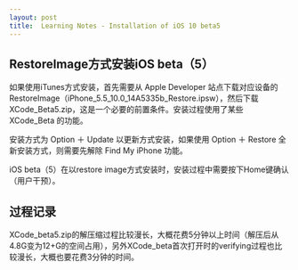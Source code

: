 ```yaml
---
layout: post
title:  Learning Notes - Installation of iOS 10 beta5
---
```


## RestoreImage方式安装iOS beta（5）
如果使用iTunes方式安装，首先需要从 Apple Developer 站点下载对应设备的RestoreImage（iPhone_5.5_10.0_14A5335b_Restore.ipsw），然后下载 XCode_Beta5.zip，这是一个必要的前置条件。安装过程使用了某些 XCode_Beta 的功能。 

安装方式为 Option ＋ Update 以更新方式安装，如果使用 Option ＋ Restore 全新安装方式，则需要先解除 Find My iPhone 功能。

iOS beta（5）在以restore image方式安装时，安装过程中需要按下Home键确认（用户干预）。

## 过程记录
XCode_beta5.zip的解压缩过程比较漫长，大概花费5分钟以上时间（解压后从4.8G变为12+G的空间占用），另外XCode_beta首次打开时的verifying过程也比较漫长，大概也要花费3分钟的时间。 

